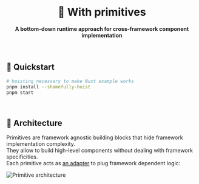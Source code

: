 <br>
<div align="center">
    <h1>🧪 With primitives</h1>
    <strong>A bottom-down runtime approach for cross-framework component implementation</strong>
</div>
<br>
<br>

## 🚀 Quickstart

```bash
# hoisting necessary to make Nuxt example works 
pnpm install --shamefully-hoist
pnpm start
```

<br>

## 🌟 Architecture

Primitives are framework agnostic building blocks that hide framework implementation complexity.  
They allow to build high-level components without dealing with framework specificities.  
Each primitive acts as [an adapter](https://refactoring.guru/design-patterns/adapter) to plug framework dependent logic:

![Primitive architecture](https://user-images.githubusercontent.com/10498826/169863417-5217bf14-f408-45fe-8012-e13aeed6aa6a.png)

<br>
